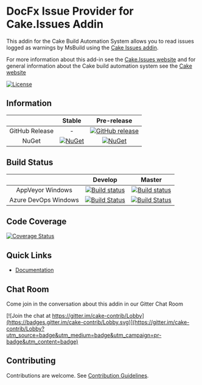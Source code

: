 # DocFx Issue Provider for Cake.Issues Addin

This addin for the Cake Build Automation System allows you to read issues logged as warnings by MsBuild
using the [Cake Issues addin](https://github.com/cake-contrib/Cake.Issues).

For more information about this add-in see the [Cake.Issues website](https://cake-contrib.github.io/Cake.Issues.Website)
and for general information about the Cake build automation system see the [Cake website](http://cakebuild.net)

[![License](http://img.shields.io/:license-mit-blue.svg)](https://github.com/cake-contrib/Cake.Issues.DocFx/blob/feature/build/LICENSE)

## Information

| | Stable | Pre-release |
|:--:|:--:|:--:|
|GitHub Release|-|[![GitHub release](https://img.shields.io/github/release/cake-contrib/Cake.Issues.DocFx.svg)](https://github.com/cake-contrib/Cake.Issues.DocFx/releases/latest)|
|NuGet|[![NuGet](https://img.shields.io/nuget/v/Cake.Issues.DocFx.svg)](https://www.nuget.org/packages/Cake.Issues.DocFx)|[![NuGet](https://img.shields.io/nuget/vpre/Cake.Issues.DocFx.svg)](https://www.nuget.org/packages/Cake.Issues.DocFx)|

## Build Status

| | Develop | Master |
|:--:|:--:|:--:|
|AppVeyor Windows|[![Build status](https://ci.appveyor.com/api/projects/status/anynhsed2v76icqg/branch/develop?svg=true)](https://ci.appveyor.com/project/cakecontrib/cake-issues-docfx/branch/develop)|[![Build status](https://ci.appveyor.com/api/projects/status/anynhsed2v76icqg/branch/master?svg=true)](https://ci.appveyor.com/project/cakecontrib/cake-issues-docfx/branch/master)|
|Azure DevOps Windows|[![Build Status](https://dev.azure.com/cake-contrib/Cake.Issues.DocFx/_apis/build/status/cake-contrib.Cake.Issues.DocFx?branchName=develop&jobName=Windows)](https://dev.azure.com/cake-contrib/Cake.Issues.DocFx/_build/latest?definitionId=13?branchName=develop)|[![Build Status](https://dev.azure.com/cake-contrib/Cake.Issues.DocFx/_apis/build/status/cake-contrib.Cake.Issues.DocFx?branchName=master&jobName=Windows)](https://dev.azure.com/cake-contrib/Cake.Issues.DocFx/_build/latest?definitionId=13?branchName=master)|

## Code Coverage

[![Coverage Status](https://coveralls.io/repos/github/cake-contrib/Cake.Issues.DocFx/badge.svg?branch=develop)](https://coveralls.io/github/cake-contrib/Cake.Issues.DocFx?branch=develop)

## Quick Links

- [Documentation](https://cake-contrib.github.io/Cake.Issues.Website)

## Chat Room

Come join in the conversation about this addin in our Gitter Chat Room

[![Join the chat at https://gitter.im/cake-contrib/Lobby](https://badges.gitter.im/cake-contrib/Lobby.svg)](https://gitter.im/cake-contrib/Lobby?utm_source=badge&utm_medium=badge&utm_campaign=pr-badge&utm_content=badge)

## Contributing

Contributions are welcome. See [Contribution Guidelines](CONTRIBUTING.md).